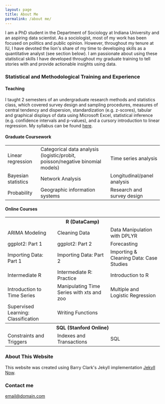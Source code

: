 ```yaml
---
layout: page
title: About Me
permalink: /about me/
---
```


I am a PhD student in the Department of Sociology at Indiana University and an aspiring data scientist. As a sociologist, most of my work has been focused on politics and public opinion. However, throughout my tenure at IU, I have devoted the lion's share of my time to developing skills as a quantitative analyst (see section below). I am passionate about using these statistical skills I have developed throughout my graduate training to tell stories with and provide actionable insights using data.  

### Statistical and Methodological Training and Experience
#### Teaching
I taught 2 semesters of an undergraduate research methods and statistics class, which covered survey design and sampling procedures, measures of central tendency and dispersion, standardization (e.g. z-scores), tabular and graphical displays of data using Microsoft Excel, statistical inference (e.g. confidence intervals and p-values), and a cursory introduction to linear regression. My syllabus can be found [here](https://iu.app.box.com/file/283732193861).

#### Graduate Coursework
<table class="tg">
  <tr>
    <td> Linear regression </td>
    <td> Categorical data analysis (logistic/probit, poisson/negative binomial models) </td>
    <td> Time series analysis </td>
  </tr>
    <td> Bayesian statistics </td>
    <td> Network Analysis </td>
    <td> Longitudinal/panel analysis </td>
  <tr>
    <td> Probability </td>
    <td> Geographic information systems </td>
    <td> Research and survey design </td>
  </tr>
  <tr>
  </tr>
</table>

#### Online Courses 
<table class="tg">
  <tr>
    <th class="tg-us36" colspan="3"> R (DataCamp) </th>
  </tr>
  <tr>
    <td class="tg-us36"> ARIMA Modeling </td>
    <td class="tg-us36"> Cleaning Data </td>
    <td class="tg-us36"> Data Manipulation with DPLYR </td>
  </tr>
  <tr>
    <td class="tg-us36"> ggplot2: Part 1 </td>
    <td class="tg-us36"> ggplot2: Part 2 </td>
    <td class="tg-us36"> Forecasting </td>
  </tr>
  <tr>
    <td class="tg-yw4l"> Importing Data: Part 1 </td>
    <td class="tg-yw4l"> Importing Data: Part 2 </td>
    <td class="tg-yw4l"> Importing & Cleaning Data: Case Studies </td>
  </tr>
  <tr>
    <td class="tg-yw4l"> Intermediate R </td>
    <td class="tg-yw4l"> Intermediate R: Practice </td>
    <td class="tg-yw4l"> Introduction to R </td>
  </tr>
  <tr>
    <td class="tg-yw4l"> Introduction to Time Series </td>
    <td class="tg-yw4l"> Manipulating Time Series with xts and zoo </td>
    <td class="tg-yw4l"> Multiple and Logistic Regression </td>
  </tr>
   <tr>
    <td class="tg-yw4l"> Supervised Learning: Classification </td>
    <td class="tg-yw4l"> Writing Functions </td>
    <td class="tg-yw4l"></td>
  </tr>
  <tr>
    <th class="tg-yw4l" colspan="3"> SQL (Stanford Online) </th>
  </tr>
  <tr>
    <td class="tg-yw4l"> Constraints and Triggers </td>
    <td class="tg-yw4l"> Indexes and Transactions </td>
    <td class="tg-yw4l"> SQL </td>
  </tr>
</table>


### About This Website
This website was created using Barry Clark's Jekyll implementation [Jekyll Now](https://github.com/barryclark/jekyll-now). 

### Contact me
[email@domain.com](mailto:email@domain.com)
